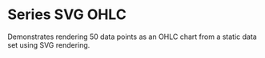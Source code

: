 # Series SVG OHLC

Demonstrates rendering 50 data points as an OHLC chart from a static data set using SVG rendering.
